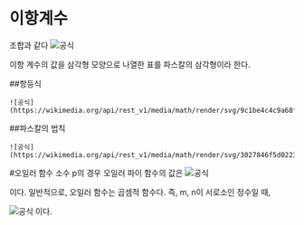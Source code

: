 # 이항계수

조합과 같다
![공식](https://wikimedia.org/api/rest_v1/media/math/render/svg/af575850eec19a2efa2ac71d38c3a4c7af88bf5d)

이항 계수의 값을 삼각형 모양으로 나열한 표를 파스칼의 삼각형이라 한다.

##항등식
```
![공식](https://wikimedia.org/api/rest_v1/media/math/render/svg/9c1be4c4c9a68f088f7e13fe0b16135695cc638c)
```

##파스칼의 법칙
```
![공식](https://wikimedia.org/api/rest_v1/media/math/render/svg/3027846f5d02235fd0759030edbeae293b76d2e7)
```

#오일러 함수
소수 p의 경우 오일러 파이 함수의 값은
![공식](https://wikimedia.org/api/rest_v1/media/math/render/svg/9f222be570dc2170ecd7c23259f90ab6e0247330)

이다. 일반적으로, 오일러 함수는 곱셈적 함수다. 즉, m, n이 서로소인 정수일 때,

![공식](https://wikimedia.org/api/rest_v1/media/math/render/svg/9699cf6fa599218521c48d04ff226dcfbd1f92ce)
이다.
